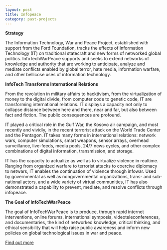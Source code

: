 ```yaml
---
layout: post
title: Infopeace
category: past-projects
---
```


**Strategy**

The Information Technology, War and Peace Project, established with support from the Ford Foundation, tracks the effects of Information Technology (IT) on traditional statecraft and new forms of networked global politics. InfoTechWarPeace supports and seeks to extend networks of knowledge and authority that are working to anticipate, analyze and mediate conflicts enabled by global terror, hate media, information warfare, and other bellicose uses of information technology.

**InfoTech Transforms International Relations**

From the revolution in military affairs to hacktivism, from the virtualization of money to the digital divide, from computer code to genetic code, IT are transforming international relations. IT displays a capacity not only to collapse distance between here and there, near and far, but also between fact and fiction. The public consequences are profound.

IT played a critical role in the Gulf War, the Kosovo air campaign, and most recently and vividly, in the recent terrorist attack on the World Trade Center and the Pentagon. IT takes many forms in international relations: network wars, computer simulations, smart weapons, sensor arrays, overhead surveillance, live-feeds, media pools, 24/7 news cycles, and other complex combinations of digital information, transmission, and storage.

IT has the capacity to actualize as well as to virtualize violence in realtime. Ranging from organized warfare to terrorist attacks to coercive diplomacy to netwars, IT enables the continuation of violence through infowar. Used by governmental as well as nongovernmental organizations, trans- and sub-national actors, and a wide variety of virtual communities, IT has also demonstrated a capability to prevent, mediate, and resolve conflicts through infopeace.

**The Goal of InfoTechWarPeace**

The goal of InfoTechWarPeace is to produce, through rapid internet interventions, online forums, international symposia, videoteleconferences, and documentaries, the kind of networked knowledge, critical thinking, and ethical sensibility that will help raise public awareness and inform new policies on global technological issues in war and peace.

[Find out more](http://infopeace.org/index2.cfm)